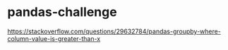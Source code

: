 # pandas-challenge
https://stackoverflow.com/questions/29632784/pandas-groupby-where-column-value-is-greater-than-x
